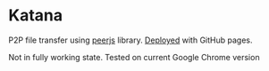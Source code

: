 # Katana

P2P file transfer using [peerjs](https://peerjs.com/) library. [Deployed](https://sekky61.github.io/Katana/) with GitHub pages.

Not in fully working state. Tested on current Google Chrome version
